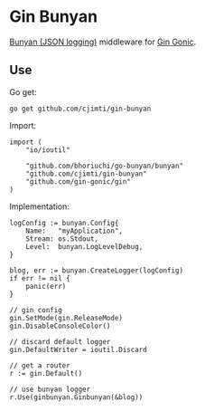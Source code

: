 # Gin Bunyan

[Bunyan (JSON logging)]() middleware for [Gin Gonic](https://gin-gonic.github.io/gin/).

## Use

Go get:
```golang
go get github.com/cjimti/gin-bunyan
```

Import:
```golang
import (
	"io/ioutil"

	"github.com/bhoriuchi/go-bunyan/bunyan"
	"github.com/cjimti/gin-bunyan"
	"github.com/gin-gonic/gin"
)
```

Implementation:
```golang
logConfig := bunyan.Config{
    Name:   "myApplication",
    Stream: os.Stdout,
    Level:  bunyan.LogLevelDebug,
}

blog, err := bunyan.CreateLogger(logConfig)
if err != nil {
    panic(err)
}

// gin config
gin.SetMode(gin.ReleaseMode)
gin.DisableConsoleColor()

// discard default logger
gin.DefaultWriter = ioutil.Discard

// get a router
r := gin.Default()

// use bunyan logger
r.Use(ginbunyan.Ginbunyan(&blog))
```